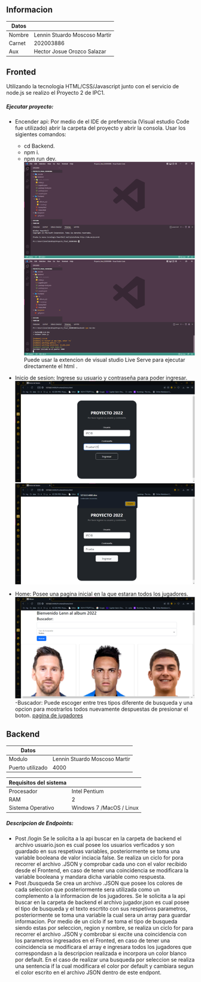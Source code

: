 ## Informacion 

| Datos| |
| ------ | ------ |
| Nombre | Lennin Stuardo Moscoso Martir |
| Carnet | 202003886 |
| Aux | Hector Josue Orozco Salazar |

## Fronted
Utilizando la tecnologia HTML/CSS/Javascript junto con el servicio de node.js se realizo el Proyecto 2 de IPC1.

##### Ejecutar proyecto:
- Encender api:
Por medio de el IDE de preferencia (Visual estudio Code fue utilizado) abrir la carpeta del proyecto y abrir la consola.
Usar los sigientes comandos:
    - cd Backend.
    - npm i.
    - npm run dev.
![Consola en visual studio code](/imagenes/consola1.png)
![Servidor encendido](/imagenes/consola2.png)
Puede usar la extencion de visual studio Live Serve para ejecutar directamente el html .

- Inicio de sesion:
Ingrese su usuario y contraseña para poder ingresar.
![pagina de inicio](/imagenes/login1.png)
![respuesta en caso de un dato erroneo](/imagenes/login2.png)

- Home:
Posee una pagina inicial en la que estaran todos los jugadores.
![pagina de jugadores](/imagenes/buscador1.png)
-Buscador:
Puede escoger entre tres tipos diferente de busqueda y una opcion para mostrarlos todos nuevamente despuestas de presionar el boton.
[pagina de jugadores](/imagenes/buscador2.png)

## Backend

| Datos| |
| ------ | ------ |
| Modulo | Lennin Stuardo Moscoso Martir |
|Puerto utilizado  | 4000 |

| Requisitos del sistema | |
| ------ | ------ |
| Procesador  |  Intel Pentium |
|   RAM|  2 |
|  Sistema Operativo |  Windows 7 /MacOS / Linux |

##### Descripcion de Endpoints:
- Post /login
Se le solicita a la api buscar en la carpeta de backend el archivo usuario.json es cual posee los usuarios verficados y son guardado en sus respetivas variables, posteriormente se toma una variable booleana de valor inciacia false.
Se realiza un ciclo for pora recorrer el archivo .JSON y comprobar cada uno con el valor recibido desde el Frontend, en caso de tener una coincidencia se modificara la variable booleana y mandara dicha variable como respuesta.
- Post /busqueda
Se crea un archivo .JSON que posee los colores de cada seleccion que posteriormente sera utilizada como un complemento a la informacion de los jugadores.
Se le solicita a la api buscar en la carpeta de backend el archivo jugador.json es cual posee el tipo de busqueda y el texto escrtito con sus respetivos parametros, posteriormente se toma una variable la cual sera un array para guardar informacion.
Por medio de un ciclo if se toma el tipo de busqueda siendo estas por seleccion, region y nombre, se realiza un ciclo for para recorrer el archivo .JSON y combrobar si excite una coincidencia con los parametros ingresados en el Fronted, en caso de tener una coincidencia se modificara el array e ingresara todos los jugadores que correspondasn a la descripcion realizada e incorpora un color blanco por default.
En el caso de realizar una busqueda por seleccion se realiza una sentencia if la cual modificara el color por default y cambiara segun el color escrito en el archivo JSON dentro de este endpont.
